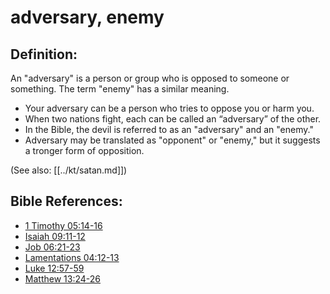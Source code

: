 # adversary, enemy #

## Definition: ##

An "adversary" is a person or group who is opposed to someone or something. The term "enemy" has a similar meaning.

 * Your adversary can be a person who tries to oppose you or harm you. 
 * When two nations fight, each can be called an “adversary” of the other.
 * In the Bible, the devil is referred to as an "adversary" and an "enemy."
 * Adversary may be translated as "opponent" or "enemy," but it suggests a tronger form of opposition.

(See also: [[../kt/satan.md]])

## Bible References: ##

* [1 Timothy 05:14-16](en/tn/1ti/help/05/14)
* [Isaiah 09:11-12](en/tn/isa/help/09/11)
* [Job 06:21-23](en/tn/job/help/06/21)
* [Lamentations 04:12-13](en/tn/lam/help/04/12)
* [Luke 12:57-59](en/tn/luk/help/12/57)
* [Matthew 13:24-26](en/tn/mat/help/13/24)